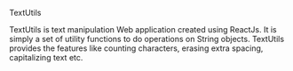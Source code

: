 TextUtils

TextUtils is text manipulation Web application created using ReactJs.
It is simply a set of utility functions to do operations on String objects. TextUtils provides the features like counting characters, erasing extra spacing, capitalizing text etc.
